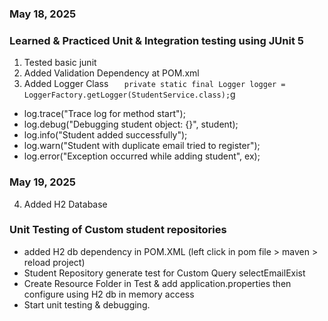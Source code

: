 ### May 18, 2025
### Learned & Practiced Unit & Integration testing using JUnit 5
1. Tested basic junit
2. Added Validation Dependency at POM.xml
3. Added Logger Class
`   private static final Logger logger = LoggerFactory.getLogger(StudentService.class);`g
* log.trace("Trace log for method start");
* log.debug("Debugging student object: {}", student);
* log.info("Student added successfully");
* log.warn("Student with duplicate email tried to register");
* log.error("Exception occurred while adding student", ex);
### May 19, 2025
4. Added H2 Database
### Unit Testing of Custom student repositories
* added H2 db dependency in POM.XML (left click in pom file > maven > reload project)
* Student Repository generate test for Custom Query selectEmailExist
* Create Resource Folder in Test & add application.properties then configure using H2 db in memory access
* Start unit testing & debugging.